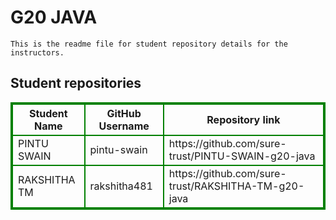 # G20 JAVA
    This is the readme file for student repository details for the instructors.
## Student repositories 
<table style="border : 2px solid green; width:100%;">
<tr >
<th style="border : 2px solid green;">Student Name</th>
<th style="border : 2px solid green;">GitHub Username</th>
<th style="border : 2px solid green;">Repository link</th>
</tr>
<tr style="border : 2px solid green;">
<td style="border : 2px solid green;">PINTU SWAIN</td> 

<td style="border : 2px solid green;">pintu-swain</td> 

<td style="border : 2px solid green;">https://github.com/sure-trust/PINTU-SWAIN-g20-java</td> 
</tr>

<tr style="border : 2px solid green;">
<td style="border : 2px solid green;">RAKSHITHA TM</td> 

<td style="border : 2px solid green;">rakshitha481</td> 

<td style="border : 2px solid green;">https://github.com/sure-trust/RAKSHITHA-TM-g20-java</td> 
</tr>

